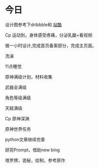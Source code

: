 # 今日

设计图参考下dribbble和 [站酷](https://www.zcool.com.cn/)

Cp 运动到，身体感受疼痛，分泌乳酸+看视频

做一小时设计,完成首页备案部分，完成主页面。

洗澡

11点睡觉

原神满级计划，材料收集

武器全满级

角色等级满级

天赋满级

Cp 原神深渊

原神世界任务

python文章继续完善

研究Prompt，借助new bing

塔罗牌，诡秘，绘制，参考原作